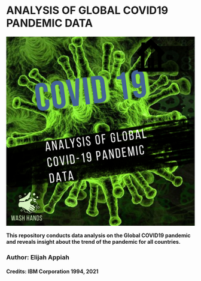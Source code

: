 # ANALYSIS OF GLOBAL COVID19 PANDEMIC DATA

<img src="https://github.com/elijah-appiah/COVID19-Analysis/blob/main/COVID%20ANALYSIS.jpg">

<b>This repository conducts data analysis on the Global COVID19 pandemic and reveals insight about the trend of the pandemic for all countries.</b>

### Author: Elijah Appiah

#### Credits: IBM Corporation 1994, 2021
